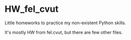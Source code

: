 # HW_fel_cvut
Little homeworks to practice my non-existent Python skills.

It's mostly HW from fel.cvut, but there are few other files.
